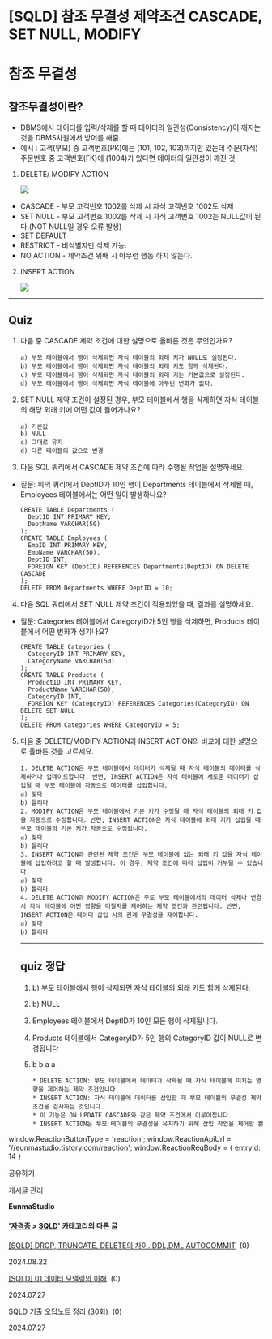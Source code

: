 
# [SQLD] 참조 무결성 제약조건 CASCADE, SET NULL, MODIFY

참조 무결성
======

참조무결성이란?
--------

*   DBMS에서 데이터를 입력/삭제를 할 때 데이터의 일관성(Consistency)이 깨지는 것을 DBMS차원에서 방어를 해줌.
*   예시 : 고객(부모) 중 고객번호(PK)에는 (101, 102, 103)까지만 있는데 주문(자식) 주문번호 중 고객번호(FK)에 (1004)가 있다면 데이터의 일관성이 깨진 것

1.  DELETE/ MODIFY ACTION  
    
    ![](https://blog.kakaocdn.net/dn/dZVqeH/btsJbtdVpnZ/3kCtt2Sii05gXsWyE9rpI0/img.jpg)
    

*   CASCADE - 부모 고객번호 1002를 삭제 시 자식 고객번호 1002도 삭제
*   SET NULL - 부모 고객번호 1002를 삭제 시 자식 고객번호 1002는 NULL값이 된다.(NOT NULL일 경우 오류 발생)
*   SET DEFAULT
*   RESTRICT - 비식별자만 삭제 가능.
*   NO ACTION - 제약조건 위배 시 아무런 행동 하지 않는다.

2.  INSERT ACTION  
    
    ![](https://blog.kakaocdn.net/dn/b41FZE/btsJdd8wPXe/M9YbBgGcR3zPRr7FqtZAeK/img.jpg)
    

* * *

Quiz
----

1.  다음 중 CASCADE 제약 조건에 대한 설명으로 올바른 것은 무엇인가요?
    
        a) 부모 테이블에서 행이 삭제되면 자식 테이블의 외래 키가 NULL로 설정된다.
        b) 부모 테이블에서 행이 삭제되면 자식 테이블의 외래 키도 함께 삭제된다.
        c) 부모 테이블에서 행이 삭제되면 자식 테이블의 외래 키는 기본값으로 설정된다.
        d) 부모 테이블에서 행이 삭제되면 자식 테이블에 아무런 변화가 없다.
    
2.  SET NULL 제약 조건이 설정된 경우, 부모 테이블에서 행을 삭제하면 자식 테이블의 해당 외래 키에 어떤 값이 들어가나요?
    
        a) 기본값
        b) NULL
        c) 그대로 유지
        d) 다른 테이블의 값으로 변경
    
3.  다음 SQL 쿼리에서 CASCADE 제약 조건에 따라 수행될 작업을 설명하세요.
    

*   질문: 위의 쿼리에서 DeptID가 10인 행이 Departments 테이블에서 삭제될 때, Employees 테이블에서는 어떤 일이 발생하나요?
    
        CREATE TABLE Departments (
          DeptID INT PRIMARY KEY,
          DeptName VARCHAR(50)
        );
        CREATE TABLE Employees (
          EmpID INT PRIMARY KEY,
          EmpName VARCHAR(50),
          DeptID INT,
          FOREIGN KEY (DeptID) REFERENCES Departments(DeptID) ON DELETE CASCADE
        );
        DELETE FROM Departments WHERE DeptID = 10;
    

4.  다음 SQL 쿼리에서 SET NULL 제약 조건이 적용되었을 때, 결과를 설명하세요.

*   질문: Categories 테이블에서 CategoryID가 5인 행을 삭제하면, Products 테이블에서 어떤 변화가 생기나요?
    
        CREATE TABLE Categories (
          CategoryID INT PRIMARY KEY,
          CategoryName VARCHAR(50)
        );
        CREATE TABLE Products (
          ProductID INT PRIMARY KEY,
          ProductName VARCHAR(50),
          CategoryID INT,
          FOREIGN KEY (CategoryID) REFERENCES Categories(CategoryID) ON DELETE SET NULL
        );
        DELETE FROM Categories WHERE CategoryID = 5;
    

5.  다음 중 DELETE/MODIFY ACTION과 INSERT ACTION의 비교에 대한 설명으로 올바른 것을 고르세요.
    
        1. DELETE ACTION은 부모 테이블에서 데이터가 삭제될 때 자식 테이블의 데이터를 삭제하거나 업데이트합니다. 반면, INSERT ACTION은 자식 테이블에 새로운 데이터가 삽입될 때 부모 테이블에 자동으로 데이터를 삽입합니다.
        a) 맞다
        b) 틀리다
        2. MODIFY ACTION은 부모 테이블에서 기본 키가 수정될 때 자식 테이블의 외래 키 값을 자동으로 수정합니다. 반면, INSERT ACTION은 자식 테이블에 외래 키가 삽입될 때 부모 테이블의 기본 키가 자동으로 수정됩니다.
        a) 맞다
        b) 틀리다
        3. INSERT ACTION과 관련된 제약 조건은 부모 테이블에 없는 외래 키 값을 자식 테이블에 삽입하려고 할 때 발생합니다. 이 경우, 제약 조건에 따라 삽입이 거부될 수 있습니다.
        a) 맞다
        b) 틀리다
        4. DELETE ACTION과 MODIFY ACTION은 주로 부모 테이블에서의 데이터 삭제나 변경 시 자식 테이블에 어떤 영향을 미칠지를 제어하는 제약 조건과 관련됩니다. 반면, INSERT ACTION은 데이터 삽입 시의 관계 무결성을 제어합니다.
        a) 맞다
        b) 틀리다
    
    * * *
    
    quiz 정답
    -------
    
    1.  b) 부모 테이블에서 행이 삭제되면 자식 테이블의 외래 키도 함께 삭제된다.
    2.  b) NULL
    3.  Employees 테이블에서 DeptID가 10인 모든 행이 삭제됩니다.
    4.  Products 테이블에서 CategoryID가 5인 행의 CategoryID 값이 NULL로 변경됩니다
    5.  b b a a
        
            * DELETE ACTION: 부모 테이블에서 데이터가 삭제될 때 자식 테이블에 미치는 영향을 제어하는 제약 조건입니다. 
            * INSERT ACTION: 자식 테이블에 데이터를 삽입할 때 부모 테이블의 무결성 제약 조건을 검사하는 것입니다.
            * 이 기능은 ON UPDATE CASCADE와 같은 제약 조건에서 이루어집니다.
            * INSERT ACTION은 부모 테이블의 무결성을 유지하기 위해 삽입 작업을 제어할 뿐
        

window.ReactionButtonType = 'reaction'; window.ReactionApiUrl = '//eunmastudio.tistory.com/reaction'; window.ReactionReqBody = { entryId: 14 }

공유하기

게시글 관리

**EunmaStudio**

#### '[자격증](/category/%EC%9E%90%EA%B2%A9%EC%A6%9D) > [SQLD](/category/%EC%9E%90%EA%B2%A9%EC%A6%9D/SQLD)' 카테고리의 다른 글

[\[SQLD\] DROP, TRUNCATE, DELETE의 차이. DDL,DML,AUTOCOMMIT](/13)  (0)

2024.08.22

[\[SQLD\] 01 데이터 모델링의 이해](/2)  (0)

2024.07.27

[SQLD 기출 오답노트 정리 (30회)](/1)  (0)

2024.07.27
            